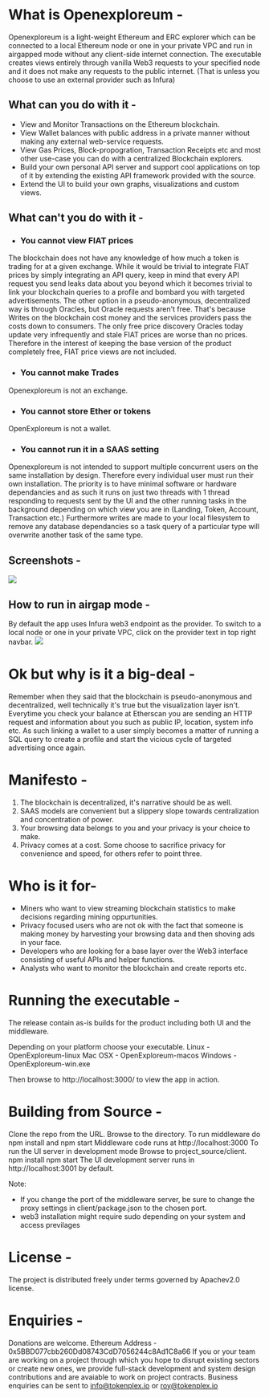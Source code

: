 # What is Openexploreum - 
Openexploreum is a light-weight Ethereum and ERC explorer which can be connected to a local Ethereum node or one in your private VPC 
and run in airgapped mode without any client-side internet connection.
The executable creates views entirely through vanilla Web3 requests to your specified node and it does not make any requests to the public internet. (That is unless you choose to use an external provider such as Infura)

## What can you do with it - 
- View and Monitor Transactions on the Ethereum blockchain.
- View Wallet balances with public address in a private manner without making any external web-service requests.
- View Gas Prices, Block-propogration, Transaction Receipts etc and most other use-case you can do with a centralized Blockchain explorers.
- Build your own personal API server and support cool applications on top of it by extending the existing API framework provided with the source.
- Extend the UI to build your own graphs, visualizations and custom views.

## What can't you do with it -
- ### You cannot view FIAT prices
The blockchain does not have any knowledge of how much a token is trading for at a given exchange. While it would be trivial to integrate FIAT prices by simply integrating an API query, keep in mind that every API request you send leaks data about you
beyond which it becomes trivial to link your blockchain queries to a profile and bombard you with targeted advertisements.
The other option in a pseudo-anonymous, decentralized way is through Oracles, but Oracle requests aren't free. That's because Writes on the blockchain cost money and the services providers pass the costs down to consumers. The only free price discovery Oracles today update very infrequently and stale FIAT prices are worse than no prices. Therefore in the interest of keeping the base version of the product completely free, FIAT price views are not included.

- ### You cannot make Trades
Openexploreum is not an exchange.

- ### You cannot store Ether or tokens
OpenExploreum is not a wallet.

- ### You cannot run it in a SAAS setting 
Openexploreum is not intended to support multiple concurrent users on the same installation by design. Therefore every individual user must run their own installation.
The priority is to have minimal software or hardware dependancies and as such it runs on just two threads with 1 thread responding to requests sent by the UI and the other running tasks in the background depending on which view you are in (Landing, Token, Account, Transaction etc.) 
Furthermore writes are made to your local filesystem to remove any database dependancies so a task query of a particular type will overwrite another task of the same type.

## Screenshots -

![](https://github.com/tokenplex/Openexploreum/blob/master/screenshots/supported_views.png)

## How to run in airgap mode - 
By default the app uses Infura web3 endpoint as the provider.
To switch to a local node or one in your private VPC, click on the provider text in top right navbar.
![](https://lh4.googleusercontent.com/4LWcivSxu4EBfnaAUWIqRLAHg0QGhvKfe6LBkHnt-OUkZDSLexzw0pCphqdUG_v8XEGCoEk6lvC51g=w1440-h715)

# Ok but why is it a big-deal -
Remember when they said that the blockchain is pseudo-anonymous and decentralized, well technically it's true but the visualization layer isn't. Everytime you check your balance at Etherscan you are sending an HTTP request and information about you such as public IP, location, system info etc.
As such linking a wallet to a user simply becomes a matter of running a SQL query to create a profile and start the vicious cycle of targeted advertising once again.


# Manifesto - 

1. The blockchain is decentralized, it's narrative should be as well.
2. SAAS models are convenient but a slippery slope towards centralization and concentration of power.
3. Your browsing data belongs to you and your privacy is your choice to make.
4. Privacy comes at a cost. Some choose to sacrifice privacy for convenience and speed, for others refer to point three.

# Who is it for-
- Miners who want to view streaming blockchain statistics to make decisions regarding mining oppurtunities.
- Privacy focused users who are not ok with the fact that someone is making money by harvesting your browsing data and then shoving ads in your face.
- Developers who are looking for a base layer over the Web3 interface consisting of useful APIs and helper functions.
- Analysts who want to monitor the blockchain and create reports etc.

# Running the executable - 
The release contain as-is builds for the product including both UI and the middleware.

Depending on your platform choose your executable.
Linux - OpenExploreum-linux
Mac OSX - OpenExploreum-macos
Windows - OpenExploreum-win.exe

Then browse to http://localhost:3000/ to view the app in action.

# Building from Source -
Clone the repo from the URL.
Browse to the directory.
To run middleware do npm install and npm start
Middleware code runs at http://localhost:3000
To run the UI server in development mode 
Browse to project_source/client.
npm install 
npm start
The UI development server runs in http://localhost:3001 by default.

Note: 
- If you change the port of the middleware server, be sure to change the proxy settings in client/package.json to the chosen port.
- web3 installation might require sudo depending on your system and access previlages

# License -
The project is distributed freely under terms governed by Apachev2.0 license.

# Enquiries -
Donations are welcome. Ethereum Address - 0x5BBD077cbb260Dd08743CdD7056244c8Ad1C8a66
If you or your team are working on a project through which you hope to disrupt existing sectors or create new ones, we provide full-stack development and system design contributions and are avaiable to work on project contracts.
Business enquiries can be sent to info@tokenplex.io or roy@tokenplex.io

